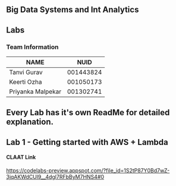 ## Big Data Systems and Int Analytics

## Labs

### Team Information

| NAME              |     NUID        |
|------------------ |-----------------|
|   Tanvi Gurav     |   001443824     |
|   Keerti Ozha     |   001050173     |
| Priyanka Malpekar |   001302741     |


## Every Lab has it's own ReadMe for detailed explanation.

## Lab 1 - Getting started with AWS + Lambda

#### CLAAT Link
https://codelabs-preview.appspot.com/?file_id=1S2tP87Y0Bd7wZ-3jqAKWdCUl9__4dgl7RFbByM7HNS4#0








